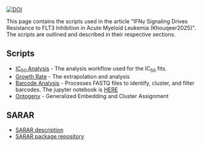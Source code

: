 [![DOI](https://zenodo.org/badge/921502836.svg)](https://doi.org/10.5281/zenodo.14741394)


This page contains the scripts used in the article "IFNγ Signaling Drives Resistance to FLT3 Inhibition in Acute Myeloid Leukemia (Khouqeer2025)". The scripts are outlined and described in their respective sections.

## Scripts

- [IC<sub>50</sub> Analysis](https://ferrell-lab.github.io/Khouqeer2025//IC50AnalysisFunction.html) - The analysis workflow used for the IC<sub>50</sub> fits.
- [Growth Rate](https://ferrell-lab.github.io/Khouqeer2025//ChallengeCyclesFunctions.html) - The extrapolation and analysis  
- [Barcode Analysis](https://ferrell-lab.github.io/Khouqeer2025//GenomicBarcodingProccessing.html) - Processes FASTQ files to identify, cluster, and filter barcodes. The jupyter notebook is [HERE](https://github.com/Ferrell-Lab/Khouqeer2025/blob/462aa19e2898298c176d04888b62dadbf9ac4e05/Analysis_script_whitelist_v3.ipynb)
- [Ontogeny](https://ferrell-lab.github.io/Khouqeer2025//ClusterAssignment.html) - Generalized Embedding and Cluster Assignment


## SARAR 

- [SARAR description](https://ferrell-lab.github.io/Khouqeer2025//SARAR.html)
- [SARAR package repository](https://github.com/Ferrell-Lab/Khouqeer2025//tree/69a7f6edeab5f817d9ea76d6f9a9adbbf98ca5c6/SARAR_package)
